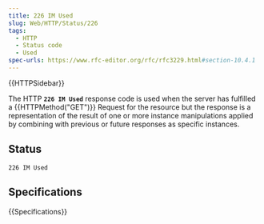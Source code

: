 ```yaml
---
title: 226 IM Used
slug: Web/HTTP/Status/226
tags:
  - HTTP
  - Status code
  - Used
spec-urls: https://www.rfc-editor.org/rfc/rfc3229.html#section-10.4.1
---
```


{{HTTPSidebar}}

The HTTP **`226 IM Used`** response code is used when the server has fulfilled a {{HTTPMethod("GET")}} Request for the resource but the response is a representation of the result of one or more instance manipulations applied by combining with previous or future responses as specific instances.

## Status

```
226 IM Used
```

## Specifications

{{Specifications}}
